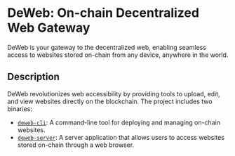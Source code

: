# DeWeb: On-chain Decentralized Web Gateway

DeWeb is your gateway to the decentralized web, enabling seamless access to websites stored on-chain from any device, anywhere in the world.

## Description

DeWeb revolutionizes web accessibility by providing tools to upload, edit, and view websites directly on the blockchain. The project includes two binaries:

- [`deweb-cli`](./cli/README.md): A command-line tool for deploying and managing on-chain websites.
- [`deweb-server`](./server/README.md): A server application that allows users to access websites stored on-chain through a web browser.
